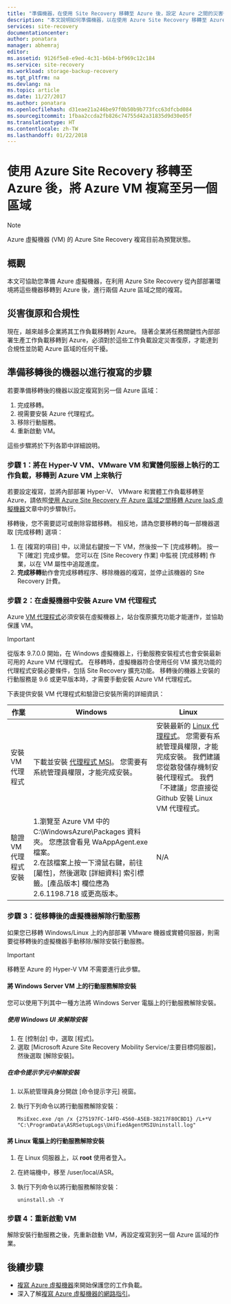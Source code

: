 ```yaml
---
title: "準備機器，在使用 Site Recovery 移轉至 Azure 後，設定 Azure 之間的災害復原 | Microsoft Docs"
description: "本文說明如何準備機器，以在使用 Azure Site Recovery 移轉至 Azure 後，設定 Azure 區域之間的災害復原。"
services: site-recovery
documentationcenter: 
author: ponatara
manager: abhemraj
editor: 
ms.assetid: 9126f5e8-e9ed-4c31-b6b4-bf969c12c184
ms.service: site-recovery
ms.workload: storage-backup-recovery
ms.tgt_pltfrm: na
ms.devlang: na
ms.topic: article
ms.date: 11/27/2017
ms.author: ponatara
ms.openlocfilehash: d31eae21a246be97f0b50b9b773fcc63dfcbd084
ms.sourcegitcommit: 1fbaa2ccda2fb826c74755d42a31835d9d30e05f
ms.translationtype: HT
ms.contentlocale: zh-TW
ms.lasthandoff: 01/22/2018
---
```

# <a name="replicate-azure-vms-to-another-region-after-migration-to-azure-by-using-azure-site-recovery"></a>使用 Azure Site Recovery 移轉至 Azure 後，將 Azure VM 複寫至另一個區域

>[!NOTE]
> Azure 虛擬機器 (VM) 的 Azure Site Recovery 複寫目前為預覽狀態。

## <a name="overview"></a>概觀

本文可協助您準備 Azure 虛擬機器，在利用 Azure Site Recovery 從內部部署環境將這些機器移轉到 Azure 後，進行兩個 Azure 區域之間的複寫。

## <a name="disaster-recovery-and-compliance"></a>災害復原和合規性
現在，越來越多企業將其工作負載移轉到 Azure。 隨著企業將任務關鍵性內部部署生產工作負載移轉到 Azure，必須對於這些工作負載設定災害復原，才能達到合規性並防範 Azure 區域的任何干擾。

## <a name="steps-for-preparing-migrated-machines-for-replication"></a>準備移轉後的機器以進行複寫的步驟
若要準備移轉後的機器以設定複寫到另一個 Azure 區域：

1. 完成移轉。
2. 視需要安裝 Azure 代理程式。
3. 移除行動服務。  
4. 重新啟動 VM。

這些步驟將於下列各節中詳細說明。

### <a name="step-1-migrate-workloads-running-on-hyper-v-vms-vmware-vms-and-physical-servers-to-run-on-azure-vms"></a>步驟 1：將在 Hyper-V VM、VMware VM 和實體伺服器上執行的工作負載，移轉到 Azure VM 上來執行

若要設定複寫，並將內部部署 Hyper-V、 VMware 和實體工作負載移轉至 Azure，請依照[使用 Azure Site Recovery 在 Azure 區域之間移轉 Azure IaaS 虛擬機器](site-recovery-migrate-azure-to-azure.md)文章中的步驟執行。 

移轉後，您不需要認可或刪除容錯移轉。 相反地，請為您要移轉的每一部機器選取 [完成移轉] 選項：
1. 在 [複寫的項目] 中，以滑鼠右鍵按一下 VM，然後按一下 [完成移轉]。 按一下 [確定] 完成步驟。 您可以在 [Site Recovery 作業] 中監視 [完成移轉] 作業，以在 VM 屬性中追蹤進度。
2. **完成移轉**動作會完成移轉程序、移除機器的複寫，並停止該機器的 Site Recovery 計費。

### <a name="step-2-install-the-azure-vm-agent-on-the-virtual-machine"></a>步驟 2：在虛擬機器中安裝 Azure VM 代理程式
Azure [VM 代理程式](../../virtual-machines/windows/agent-user-guide.md)必須安裝在虛擬機器上，站台復原擴充功能才能運作，並協助保護 VM。

>[!IMPORTANT]
>從版本 9.7.0.0 開始，在 Windows 虛擬機器上，行動服務安裝程式也會安裝最新可用的 Azure VM 代理程式。 在移轉時，虛擬機器符合使用任何 VM 擴充功能的代理程式安裝必要條件，包括 Site Recovery 擴充功能。 移轉後的機器上安裝的行動服務是 9.6 或更早版本時，才需要手動安裝 Azure VM 代理程式。

下表提供安裝 VM 代理程式和驗證已安裝所需的詳細資訊：

| **作業** | **Windows** | **Linux** |
| --- | --- | --- |
| 安裝 VM 代理程式 |下載並安裝 [代理程式 MSI](http://go.microsoft.com/fwlink/?LinkID=394789&clcid=0x409)。 您需要有系統管理員權限，才能完成安裝。 |安裝最新的 [Linux 代理程式](../../virtual-machines/linux/agent-user-guide.md)。 您需要有系統管理員權限，才能完成安裝。 我們建議您從散發儲存機制安裝代理程式。 我們「不建議」您直接從 Github 安裝 Linux VM 代理程式。  |
| 驗證 VM 代理程式安裝 |1.瀏覽至 Azure VM 中的 C:\WindowsAzure\Packages 資料夾。 您應該會看見 WaAppAgent.exe 檔案。 <br>2.在該檔案上按一下滑鼠右鍵，前往 [屬性]，然後選取 [詳細資料] 索引標籤。[產品版本] 欄位應為 2.6.1198.718 或更高版本。 |N/A |


### <a name="step-3-remove-the-mobility-service-from-the-migrated-virtual-machine"></a>步驟 3：從移轉後的虛擬機器解除行動服務

如果您已移轉 Windows/Linux 上的內部部署 VMware 機器或實體伺服器，則需要從移轉後的虛擬機器手動移除/解除安裝行動服務。

>[!IMPORTANT]
>移轉至 Azure 的 Hyper-V VM 不需要進行此步驟。

#### <a name="uninstall-the-mobility-service-on-a-windows-server-vm"></a>將 Windows Server VM 上的行動服務解除安裝
您可以使用下列其中一種方法將 Windows Server 電腦上的行動服務解除安裝。

##### <a name="uninstall-by-using-the-windows-ui"></a>使用 Windows UI 來解除安裝
1. 在 [控制台] 中，選取 [程式]。
2. 選取 [Microsoft Azure Site Recovery Mobility Service/主要目標伺服器]，然後選取 [解除安裝]。

##### <a name="uninstall-at-a-command-prompt"></a>在命令提示字元中解除安裝
1. 以系統管理員身分開啟 [命令提示字元] 視窗。
2. 執行下列命令以將行動服務解除安裝：

   ```
   MsiExec.exe /qn /x {275197FC-14FD-4560-A5EB-38217F80CBD1} /L+*V "C:\ProgramData\ASRSetupLogs\UnifiedAgentMSIUninstall.log"
   ```

#### <a name="uninstall-the-mobility-service-on-a-linux-computer"></a>將 Linux 電腦上的行動服務解除安裝
1. 在 Linux 伺服器上，以 **root** 使用者登入。
2. 在終端機中，移至 /user/local/ASR。
3. 執行下列命令以將行動服務解除安裝：

   ```
   uninstall.sh -Y
   ```

### <a name="step-4-restart-the-vm"></a>步驟 4：重新啟動 VM

解除安裝行動服務之後，先重新啟動 VM，再設定複寫到另一個 Azure 區域的作業。


## <a name="next-steps"></a>後續步驟
- [複寫 Azure 虛擬機器](../azure-to-azure-quickstart.md)來開始保護您的工作負載。
- 深入了解[複寫 Azure 虛擬機器的網路指引](../site-recovery-azure-to-azure-networking-guidance.md)。
